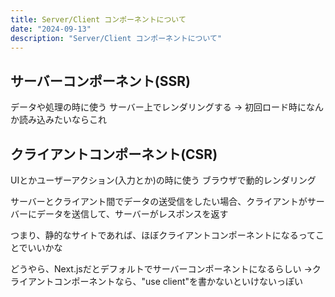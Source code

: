 ```yaml
---
title: Server/Client コンポーネントについて
date: "2024-09-13"
description: "Server/Client コンポーネントについて"
---
```


## サーバーコンポーネント(SSR)

データや処理の時に使う
サーバー上でレンダリングする
→ 初回ロード時になんか読み込みたいならこれ

## クライアントコンポーネント(CSR)

UIとかユーザーアクション(入力とか)の時に使う
ブラウザで動的レンダリング

サーバーとクライアント間でデータの送受信をしたい場合、クライアントがサーバーにデータを送信して、サーバーがレスポンスを返す

つまり、静的なサイトであれば、ほぼクライアントコンポーネントになるってことでいいかな

どうやら、Next.jsだとデフォルトでサーバーコンポーネントになるらしい
→クライアントコンポーネントなら、"use client"を書かないといけないっぽい
